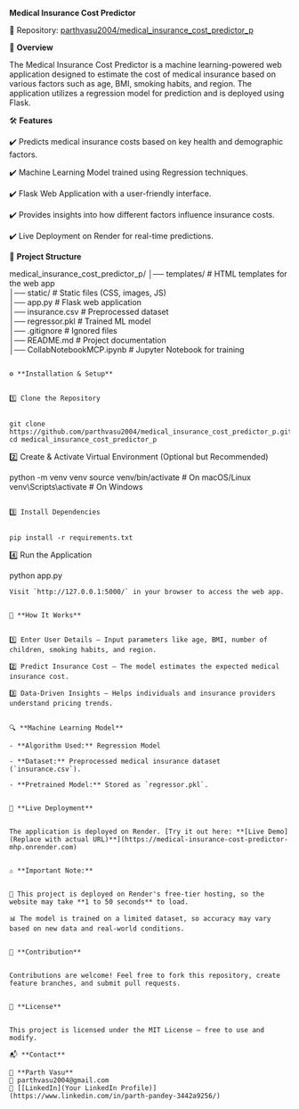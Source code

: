 **Medical Insurance Cost Predictor**


🔗 Repository: [parthvasu2004/medical_insurance_cost_predictor_p](https://github.com/parthvasu2004/medical_insurance_cost_predictor_p)


🚀 **Overview**


The Medical Insurance Cost Predictor is a machine learning-powered web application designed to estimate the cost of medical insurance based on various factors such as age, BMI, smoking habits, and region. The application utilizes a regression model for prediction and is deployed using Flask.


🛠️ **Features**


✔️ Predicts medical insurance costs based on key health and demographic factors.  

✔️ Machine Learning Model trained using Regression techniques.  

✔️ Flask Web Application with a user-friendly interface.  

✔️ Provides insights into how different factors influence insurance costs.  

✔️ Live Deployment on Render for real-time predictions.  


📂 **Project Structure**


medical_insurance_cost_predictor_p/
│── templates/              # HTML templates for the web app  
│── static/                 # Static files (CSS, images, JS)  
│── app.py                  # Flask web application  
│── insurance.csv           # Preprocessed dataset  
│── regressor.pkl           # Trained ML model  
│── .gitignore              # Ignored files  
│── README.md               # Project documentation  
│── CollabNotebookMCP.ipynb # Jupyter Notebook for training  
```

⚙️ **Installation & Setup**


1️⃣ Clone the Repository


git clone https://github.com/parthvasu2004/medical_insurance_cost_predictor_p.git
cd medical_insurance_cost_predictor_p
```

2️⃣ Create & Activate Virtual Environment (Optional but Recommended)


python -m venv venv
source venv/bin/activate  # On macOS/Linux
venv\Scripts\activate     # On Windows
```

3️⃣ Install Dependencies


pip install -r requirements.txt
```

4️⃣ Run the Application


python app.py
```
Visit `http://127.0.0.1:5000/` in your browser to access the web app.


🎯 **How It Works**


1️⃣ Enter User Details – Input parameters like age, BMI, number of children, smoking habits, and region.

2️⃣ Predict Insurance Cost – The model estimates the expected medical insurance cost.

3️⃣ Data-Driven Insights – Helps individuals and insurance providers understand pricing trends.


🔍 **Machine Learning Model**

- **Algorithm Used:** Regression Model

- **Dataset:** Preprocessed medical insurance dataset (`insurance.csv`).

- **Pretrained Model:** Stored as `regressor.pkl`.


🔗 **Live Deployment**


The application is deployed on Render. [Try it out here: **[Live Demo](Replace with actual URL)**](https://medical-insurance-cost-predictor-mhp.onrender.com)


⚠️ **Important Note:**


🚀 This project is deployed on Render's free-tier hosting, so the website may take **1 to 50 seconds** to load.

📊 The model is trained on a limited dataset, so accuracy may vary based on new data and real-world conditions.  


🤝 **Contribution**


Contributions are welcome! Feel free to fork this repository, create feature branches, and submit pull requests.


📜 **License**


This project is licensed under the MIT License – free to use and modify.

📬 **Contact**

👤 **Parth Vasu**  
📧 parthvasu2004@gmail.com  
🔗 [[LinkedIn](Your LinkedIn Profile)](https://www.linkedin.com/in/parth-pandey-3442a9256/)

